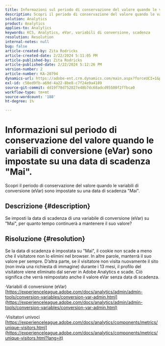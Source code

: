 ```yaml
---
title: Informazioni sul periodo di conservazione del valore quando le variabili di conversione (eVar) sono impostate su una data di scadenza "Mai".
description: Scopri il periodo di conservazione del valore quando le variabili di conversione (eVar) sono impostate su una data di scadenza "Mai".
solution: Analytics
product: Analytics
applies-to: Analytics
keywords: KCS, Analytics, eVar, variabili di conversione, scadenza
resolution: Resolution
internal-notes: null
bug: false
article-created-by: Zita Rodricks
article-created-date: 2/22/2024 5:11:05 PM
article-published-by: Zita Rodricks
article-published-date: 2/22/2024 5:12:26 PM
version-number: 2
article-number: KA-20794
dynamics-url: https://adobe-ent.crm.dynamics.com/main.aspx?forceUCI=1&pagetype=entityrecord&etn=knowledgearticle&id=f8dece5a-a5d1-ee11-9079-6045bd0061cb
exl-id: c50ed9fb-a69d-4a22-8be8-c7f24e9a4189
source-git-commit: dd19f78d752827e48b7dc68adcd95500f2ffbca0
workflow-type: tm+mt
source-wordcount: '188'
ht-degree: 1%

---
```


# Informazioni sul periodo di conservazione del valore quando le variabili di conversione (eVar) sono impostate su una data di scadenza &quot;Mai&quot;.


Scopri il periodo di conservazione del valore quando le variabili di conversione (eVar) sono impostate su una data di scadenza &quot;Mai&quot;.

## Descrizione {#description}

Se imposti la data di scadenza di una variabile di conversione (eVar) su &quot;Mai&quot;, per quanto tempo continuerà a mantenere il suo valore?

## Risoluzione {#resolution}


Se la data di scadenza è impostata su &quot;Mai&quot;, il cookie non scade a meno che il visitatore non lo elimini nel browser. In altre parole, manterrà il suo valore per sempre. D’altra parte, se il visitatore non visita nuovamente il sito (non invia una richiesta di immagine) durante i 13 mesi, il profilo del visitatore viene eliminato dal server in Adobe Analytics e scade. Ciò significa che verrà reimpostato anche il valore eVar senza data di scadenza.

·Variabili di conversione (eVar)
[https://experienceleague.adobe.com/docs/analytics/admin/admin-tools/conversion-variables/conversion-var-admin.html](https://experienceleague.adobe.com/docs/analytics/admin/admin-tools/conversion-variables/conversion-var-admin.html)

·Visitatori univoci
[https://experienceleague.adobe.com/docs/analytics/components/metrics/unique-visitors.html](https://experienceleague.adobe.com/docs/analytics/components/metrics/unique-visitors.html?lang=it)
